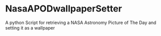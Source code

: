 # NasaAPODwallpaperSetter
A python Script for retrieving a NASA Astronomy Picture of The Day and setting it as a wallpaper
